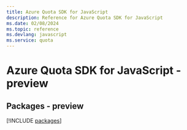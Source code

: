 ```yaml
---
title: Azure Quota SDK for JavaScript
description: Reference for Azure Quota SDK for JavaScript
ms.date: 02/08/2024
ms.topic: reference
ms.devlang: javascript
ms.service: quota
---
```

# Azure Quota SDK for JavaScript - preview
## Packages - preview
[!INCLUDE [packages](quota-index.md)]